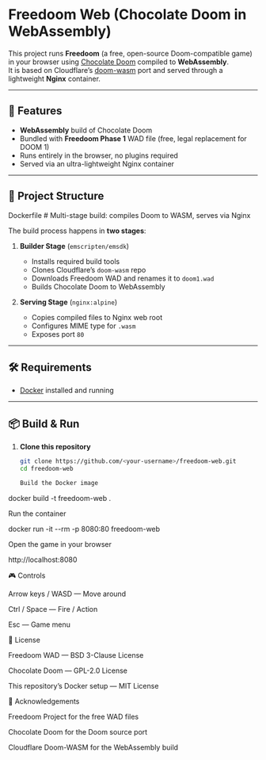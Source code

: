 # Freedoom Web (Chocolate Doom in WebAssembly)

This project runs **Freedoom** (a free, open-source Doom-compatible game) in your browser using [Chocolate Doom](https://www.chocolate-doom.org/) compiled to **WebAssembly**.  
It is based on Cloudflare’s [doom-wasm](https://github.com/cloudflare/doom-wasm) port and served through a lightweight **Nginx** container.

---

## 🚀 Features

- **WebAssembly** build of Chocolate Doom
- Bundled with **Freedoom Phase 1** WAD file (free, legal replacement for DOOM 1)
- Runs entirely in the browser, no plugins required
- Served via an ultra-lightweight Nginx container

---

## 📂 Project Structure

Dockerfile # Multi-stage build: compiles Doom to WASM, serves via Nginx

The build process happens in **two stages**:

1. **Builder Stage** (`emscripten/emsdk`)

   - Installs required build tools
   - Clones Cloudflare’s `doom-wasm` repo
   - Downloads Freedoom WAD and renames it to `doom1.wad`
   - Builds Chocolate Doom to WebAssembly

2. **Serving Stage** (`nginx:alpine`)
   - Copies compiled files to Nginx web root
   - Configures MIME type for `.wasm`
   - Exposes port `80`

---

## 🛠 Requirements

- [Docker](https://docs.docker.com/get-docker/) installed and running

---

## 📦 Build & Run

1. **Clone this repository**

   ```bash
   git clone https://github.com/<your-username>/freedoom-web.git
   cd freedoom-web

   Build the Docker image
   ```

docker build -t freedoom-web .

Run the container

docker run -it --rm -p 8080:80 freedoom-web

Open the game in your browser

http://localhost:8080

🎮 Controls

Arrow keys / WASD — Move around

Ctrl / Space — Fire / Action

Esc — Game menu

📜 License

Freedoom WAD — BSD 3-Clause License

Chocolate Doom — GPL-2.0 License

This repository’s Docker setup — MIT License

🙌 Acknowledgements

Freedoom Project for the free WAD files

Chocolate Doom for the Doom source port

Cloudflare Doom-WASM for the WebAssembly build
